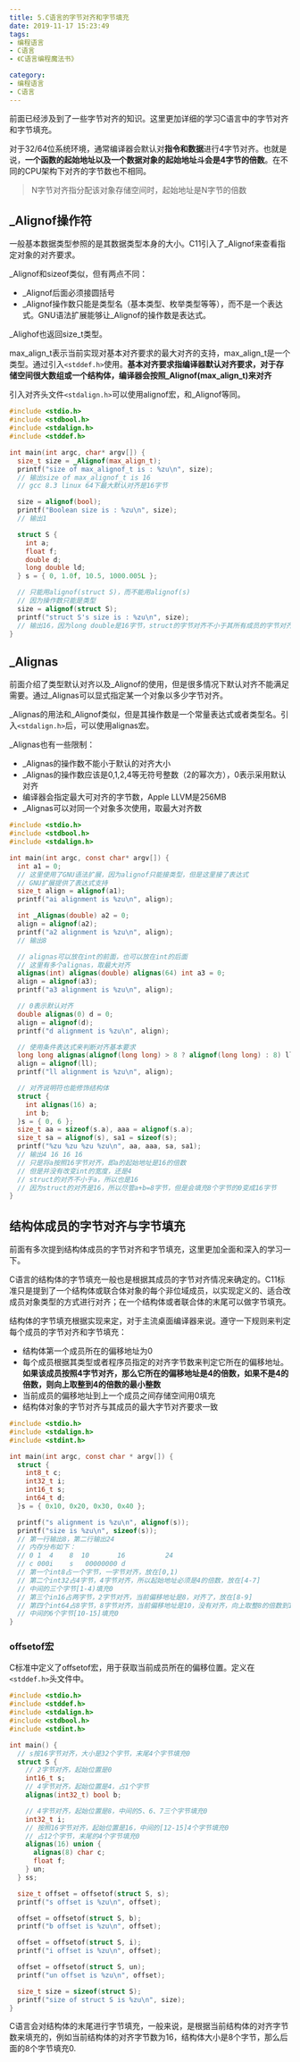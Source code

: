 ```yaml
---
title: 5.C语言的字节对齐和字节填充
date: 2019-11-17 15:23:49
tags:
- 编程语言
- C语言
- 《C语言编程魔法书》

category:
- 编程语言
- C语言
---
```

前面已经涉及到了一些字节对齐的知识。这里更加详细的学习C语言中的字节对齐和字节填充。

对于32/64位系统环境，通常编译器会默认对**指令和数据**进行4字节对齐。也就是说，**一个函数的起始地址以及一个数据对象的起始地址斗会是4字节的倍数**。在不同的CPU架构下对齐的字节数也不相同。

> N字节对齐指分配该对象存储空间时，起始地址是N字节的倍数

## _Alignof操作符
一般基本数据类型参照的是其数据类型本身的大小。C11引入了_Alignof来查看指定对象的对齐要求。

_Alignof和sizeof类似，但有两点不同：
* _Alignof后面必须接圆括号
* _Alignof操作数只能是类型名（基本类型、枚举类型等等），而不是一个表达式。GNU语法扩展能够让_Alignof的操作数是表达式。

_Alighof也返回size_t类型。

max_align_t表示当前实现对基本对齐要求的最大对齐的支持，max_align_t是一个类型。通过引入`<stddef.h>`使用。**基本对齐要求指编译器默认对齐要求，对于存储空间很大数组或一个结构体，编译器会按照_Alignof(max_align_t)来对齐**

引入对齐头文件`<stdalign.h>`可以使用alignof宏，和_Alignof等同。

```c
#include <stdio.h>
#include <stdbool.h>
#include <stdalign.h>
#include <stddef.h>

int main(int argc, char* argv[]) {
  size_t size = _Alignof(max_align_t);
  printf("size of max_alignof_t is : %zu\n", size);
  // 输出size of max_alignof_t is 16
  // gcc 8.3 linux 64下最大默认对齐是16字节

  size = alignof(bool);
  printf("Boolean size is : %zu\n", size);
  // 输出1

  struct S {
    int a;
    float f;
    double d;
    long double ld;
  } s = { 0, 1.0f, 10.5, 1000.005L };

  // 只能用alignof(struct S)，而不能用alignof(s)
  // 因为操作数只能是类型
  size = alignof(struct S);
  printf("struct S's size is : %zu\n", size);
  // 输出16，因为long double是16字节，struct的字节对齐不小于其所有成员的字节对齐
}
```

## _Alignas
前面介绍了类型默认对齐以及_Alignof的使用，但是很多情况下默认对齐不能满足需要。通过_Alignas可以显式指定某一个对象以多少字节对齐。

_Alignas的用法和_Alignof类似，但是其操作数是一个常量表达式或者类型名。引入`<stdalign.h>`后，可以使用alignas宏。

_Alignas也有一些限制：
* _Alignas的操作数不能小于默认的对齐大小
* _Alignas的操作数应该是0,1,2,4等无符号整数（2的幂次方），0表示采用默认对齐
* 编译器会指定最大可对齐的字节数，Apple LLVM是256MB
* _Alignas可以对同一个对象多次使用，取最大对齐数

```c
#include <stdio.h>
#include <stdbool.h>
#include <stdalign.h>

int main(int argc, const char* argv[]) {
  int a1 = 0;
  // 这里使用了GNU语法扩展，因为alignof只能接类型，但是这里接了表达式
  // GNU扩展提供了表达式支持
  size_t align = alignof(a1);
  printf("ai alignment is %zu\n", align);

  int _Alignas(double) a2 = 0;
  align = alignof(a2);
  printf("a2 alignment is %zu\n", align);
  // 输出8

  // alignas可以放在int的前面，也可以放在int的后面
  // 这里有多个alignas，取最大对齐
  alignas(int) alignas(double) alignas(64) int a3 = 0;
  align = alignof(a3);
  printf("a3 alignment is %zu\n", align);

  // 0表示默认对齐
  double alignas(0) d = 0;
  align = alignof(d);
  printf("d alignment is %zu\n", align);

  // 使用条件表达式来判断对齐基本要求
  long long alignas(alignof(long long) > 8 ? alignof(long long) : 8) ll = 0LL;
  align = alignof(ll);
  printf("ll alignment is %zu\n", align);

  // 对齐说明符也能修饰结构体
  struct {
    int alignas(16) a;
    int b;
  }s = { 0, 6 };
  size_t aa = sizeof(s.a), aaa = alignof(s.a);
  size_t sa = alignof(s), sa1 = sizeof(s);
  printf("%zu %zu %zu %zu\n", aa, aaa, sa, sa1);
  // 输出4 16 16 16
  // 只是将a按照16字节对齐，即a的起始地址是16的倍数
  // 但是并没有改变int的宽度，还是4
  // struct的对齐不小于a，所以也是16
  // 因为struct的对齐是16，所以尽管a+b=8字节，但是会填充8个字节的0变成16字节
}
```

## 结构体成员的字节对齐与字节填充
前面有多次提到结构体成员的字节对齐和字节填充，这里更加全面和深入的学习一下。

C语言的结构体的字节填充一般也是根据其成员的字节对齐情况来确定的。C11标准只是提到了一个结构体或联合体对象的每个非位域成员，以实现定义的、适合改成员对象类型的方式进行对齐；在一个结构体或者联合体的末尾可以做字节填充。

结构体的字节填充根据实现来定，对于主流桌面编译器来说。遵守一下规则来判定每个成员的字节对齐和字节填充：
* 结构体第一个成员所在的偏移地址为0
* 每个成员根据其类型或者程序员指定的对齐字节数来判定它所在的偏移地址。**如果该成员按照4字节对齐，那么它所在的偏移地址是4的倍数，如果不是4的倍数，则向上取整到4的倍数的最小整数**
* 当前成员的偏移地址到上一个成员之间存储空间用0填充
* 结构体对象的字节对齐与其成员的最大字节对齐要求一致

```c
#include <stdio.h>
#include <stdalign.h>
#include <stdint.h>

int main(int argc, const char * argv[]) {
  struct {
    int8_t c;
    int32_t i;
    int16_t s;
    int64_t d;
  }s = { 0x10, 0x20, 0x30, 0x40 };

  printf("s alignment is %zu\n", alignof(s));
  printf("size is %zu\n", sizeof(s));
  // 第一行输出8，第二行输出24
  // 内存分布如下：
  // 0 1  4    8  10       16          24
  // c 000i    s   00000000 d
  // 第一个int8占一个字节，一字节对齐，放在[0,1)
  // 第二个int32占4字节，4字节对齐，所以起始地址必须是4的倍数，放在[4-7]
  // 中间的三个字节[1-4)填充0
  // 第三个in16占两字节，2字节对齐，当前偏移地址是8，对齐了，放在[8-9]
  // 第四个int64占8字节，8字节对齐，当前偏移地址是10，没有对齐，向上取整8的倍数到16，放在[16-23]
  // 中间的6个字节[10-15]填充0
}
```

### offsetof宏
C标准中定义了offsetof宏，用于获取当前成员所在的偏移位置。定义在`<stddef.h>`头文件中。

```c
#include <stdio.h>
#include <stddef.h>
#include <stdalign.h>
#include <stdbool.h>
#include <stdint.h>

int main() {
  // s按16字节对齐，大小是32个字节，末尾4个字节填充0
  struct S {
    // 2字节对齐，起始位置是0
    int16_t s;
    // 4字节对齐，起始位置是4，占1个字节
    alignas(int32_t) bool b;

    // 4字节对齐，起始位置是8，中间的5、6、7三个字节填充0
    int32_t i;
    // 按照16字节对齐，起始位置是16，中间的[12-15]4个字节填充0
    // 占12个字节，末尾的4个字节填充0
    alignas(16) union {
      alignas(8) char c;
      float f;
    } un;
  } ss;

  size_t offset = offsetof(struct S, s);
  printf("s offset is %zu\n", offset);

  offset = offsetof(struct S, b);
  printf("b offset is %zu\n", offset);

  offset = offsetof(struct S, i);
  printf("i offset is %zu\n", offset);

  offset = offsetof(struct S, un);
  printf("un offset is %zu\n", offset);

  size_t size = sizeof(struct S);
  printf("size of struct S is %zu\n", size);
}
```

C语言会对结构体的末尾进行字节填充，一般来说，是根据当前结构体的对齐字节数来填充的，例如当前结构体的对齐字节数为16，结构体大小是8个字节，那么后面的8个字节填充0.